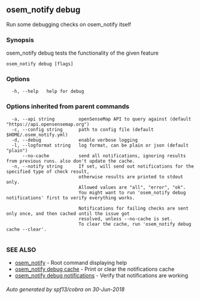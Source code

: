 ## osem_notify debug

Run some debugging checks on osem_notify itself

### Synopsis

osem_notify debug <feature> tests the functionality of the given feature

```
osem_notify debug [flags]
```

### Options

```
  -h, --help   help for debug
```

### Options inherited from parent commands

```
  -a, --api string         openSenseMap API to query against (default "https://api.opensensemap.org")
  -c, --config string      path to config file (default $HOME/.osem_notify.yml)
  -d, --debug              enable verbose logging
  -l, --logformat string   log format, can be plain or json (default "plain")
      --no-cache           send all notifications, ignoring results from previous runs. also don't update the cache.
  -n, --notify string      If set, will send out notifications for the specified type of check result,
                           otherwise results are printed to stdout only.
                           Allowed values are "all", "error", "ok".
                           You might want to run 'osem_notify debug notifications' first to verify everything works.
                           
                           Notifications for failing checks are sent only once, and then cached until the issue got
                           resolved, unless --no-cache is set.
                           To clear the cache, run 'osem_notify debug cache --clear'.
                           
```

### SEE ALSO

* [osem_notify](osem_notify.md)	 - Root command displaying help
* [osem_notify debug cache](osem_notify_debug_cache.md)	 - Print or clear the notifications cache
* [osem_notify debug notifications](osem_notify_debug_notifications.md)	 - Verify that notifications are working

###### Auto generated by spf13/cobra on 30-Jun-2018
